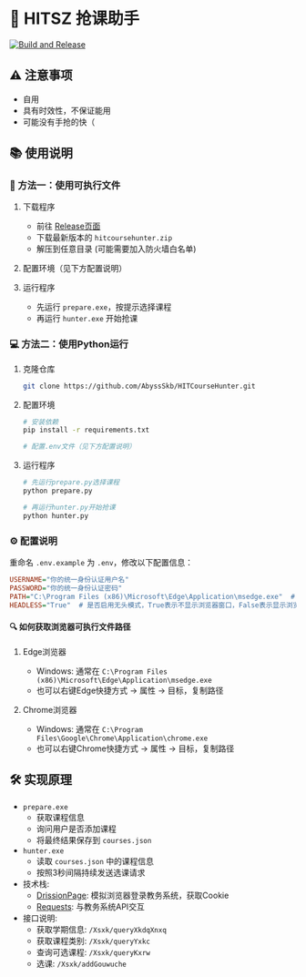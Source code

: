 # 🎯 HITSZ 抢课助手

[![Build and Release](https://github.com/AbyssSkb/HITCourseHunter/actions/workflows/release.yml/badge.svg)](https://github.com/AbyssSkb/HITCourseHunter/actions/workflows/release.yml)

## ⚠️ 注意事项
- 自用
- 具有时效性，不保证能用
- 可能没有手抢的快（

## 📚 使用说明

### 🚀 方法一：使用可执行文件

1. 下载程序
   - 前往 [Release页面](https://github.com/AbyssSkb/HITCourseHunter/releases)
   - 下载最新版本的 `hitcoursehunter.zip`
   - 解压到任意目录 (可能需要加入防火墙白名单)

2. 配置环境（见下方配置说明）

3. 运行程序
   - 先运行 `prepare.exe`，按提示选择课程
   - 再运行 `hunter.exe` 开始抢课

### 💻 方法二：使用Python运行

1. 克隆仓库
   ```bash
   git clone https://github.com/AbyssSkb/HITCourseHunter.git
   ```

2. 配置环境
   ```bash
   # 安装依赖
   pip install -r requirements.txt
   
   # 配置.env文件（见下方配置说明）
   ```

3. 运行程序
   ```bash
   # 先运行prepare.py选择课程
   python prepare.py
   
   # 再运行hunter.py开始抢课
   python hunter.py
   ```

### ⚙️ 配置说明
重命名 `.env.example` 为 `.env`，修改以下配置信息：
```ini
USERNAME="你的统一身份认证用户名"
PASSWORD="你的统一身份认证密码"
PATH="C:\Program Files (x86)\Microsoft\Edge\Application\msedge.exe"  # 你的Edge/Chrome浏览器可执行文件路径
HEADLESS="True"  # 是否启用无头模式，True表示不显示浏览器窗口，False表示显示浏览器窗口
```

#### 🔍 如何获取浏览器可执行文件路径
1. Edge浏览器
   - Windows: 通常在 `C:\Program Files (x86)\Microsoft\Edge\Application\msedge.exe`
   - 也可以右键Edge快捷方式 -> 属性 -> 目标，复制路径

2. Chrome浏览器
   - Windows: 通常在 `C:\Program Files\Google\Chrome\Application\chrome.exe`
   - 也可以右键Chrome快捷方式 -> 属性 -> 目标，复制路径

## 🛠️ 实现原理
- `prepare.exe`
  - 获取课程信息
  - 询问用户是否添加课程
  - 将最终结果保存到 `courses.json`
- `hunter.exe`
  - 读取 `courses.json` 中的课程信息
  - 按照3秒间隔持续发送选课请求
- 技术栈:
  - [DrissionPage](https://www.drissionpage.cn/): 模拟浏览器登录教务系统，获取Cookie
  - [Requests](https://docs.python-requests.org/en/latest/index.html): 与教务系统API交互
- 接口说明:
  - 获取学期信息: `/Xsxk/queryXkdqXnxq`
  - 获取课程类别: `/Xsxk/queryYxkc`
  - 查询可选课程: `/Xsxk/queryKxrw`
  - 选课: `/Xsxk/addGouwuche`